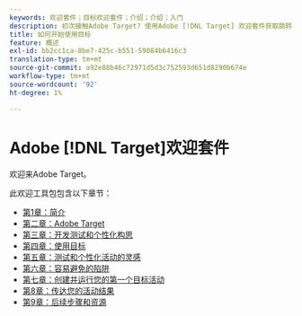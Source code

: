 ```yaml
---
keywords: 欢迎套件；目标欢迎套件；介绍；介绍；入门
description: 初次接触Adobe Target? 使用Adobe [!DNL Target] 欢迎套件获取跳转开始。
title: 如何开始使用目标
feature: 概述
exl-id: bb2cc1ca-8be7-425c-b551-59084b6416c3
translation-type: tm+mt
source-git-commit: a92e88b46c72971d5d3c752593d651d8290b674e
workflow-type: tm+mt
source-wordcount: '92'
ht-degree: 1%

---
```


# Adobe [!DNL Target]欢迎套件

欢迎来Adobe Target。

此欢迎工具包包含以下章节：

* [第1章：简介](/help/c-intro/target-welcome-kit-1.md)
* [第二章：Adobe Target](/help/c-intro/target-welcome-kit-2.md)
* [第三章：开发测试和个性化构思](/help/c-intro/target-welcome-kit-3.md)
* [第四章：使用目标](/help/c-intro/target-welcome-kit-4.md)
* [第五章：测试和个性化活动的灵感](/help/c-intro/target-welcome-kit-5.md)
* [第六章：容易避免的陷阱](/help/c-intro/target-welcome-kit-6.md)
* [第七章：创建并运行您的第一个目标活动](/help/c-intro/target-welcome-kit-7.md)
* [第8章：传达您的活动结果](/help/c-intro/target-welcome-kit-8.md)
* [第9章：后续步骤和资源](/help/c-intro/target-welcome-kit-9.md)
